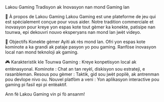 Lakou Gaming
Tradisyon ak Inovasyon nan mond Gaming lan

📖 À propos de Lakou Gaming
Lakou Gaming est une plateforme de jeu qui est spécialement conçue pour vous aider. Notre tradition commerciale et inovasyon pour kreye yon espas kote tout gèmer ka konekte, patisipe nan tounwa, epi dekouvri nouvo eksperyans nan mond lan jwèt videyo.

🚀 Objectifs
Konekte gèmer Ayiti ak rès mond lan.
Ofri yon espas kote kominote a ka grandi ak pataje pasyon yo pou gaming.
Ranfòse inovasyon local nan mond teknoloji ak gaming.

🎮 Karakteristik kle
Tounwa Gaming : Kreye konpetisyon local ak entènasyonal.
Kominote : Chat an tan reyèl, diskisyon sou estrateji, e rasanbleman.
Resous pou gèmer : Taktik, gid sou jwèt popilè, ak antrenman pou devlope nivo ou.
Nouvel platfòm a veni : Yon aplikasyon interactive pou gaming pi fasil epi pi entèaktif.


Ann fè Lakou Gaming vin pi fò ansanm!
